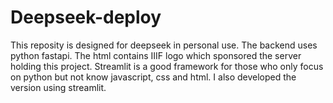 # Deepseek-deploy

This reposity is designed for deepseek in personal use. The backend uses python fastapi. The html contains IIIF logo which sponsored the server holding this project. Streamlit is a good framework for those who only focus on python but not know javascript, css and html. I also developed the version using streamlit.